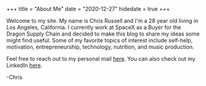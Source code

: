 +++
title = "About Me"
date = "2020-12-27"
hidedate =  true
+++

Welcome to my site. My name is Chris Russell and I'm a 28 year old living in Los Angeles, California. I currently work at SpaceX as a Buyer for the Dragon Supply Chain and decided to make this blog to share my ideas some might find useful. Some of my favorite topics of interest include self-help, motivation, entrepreneurship, technology, nutrition, and music production. 

Feel free to reach out to my personal mail [here](mailto:chris.russell02@gmail.com). You can also check out my LinkedIn [here](https://www.linkedin.com/chrisrusselljr).

-Chris